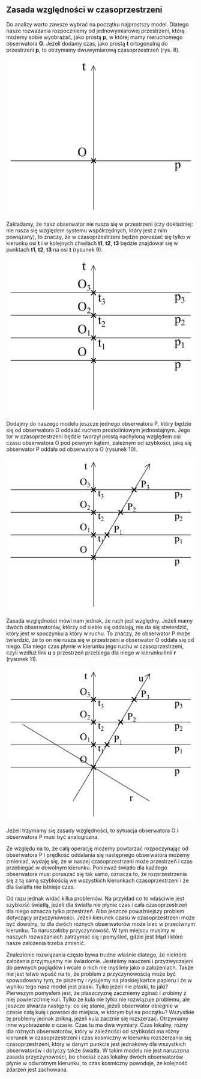 ## Zasada względności w czasoprzestrzeni

Do analizy warto zawsze wybrać na początku najprostszy model.
Dlatego nasze rozważania rozpoczniemy od jednowymiarowej przestrzeni, którą możemy sobie wyobrażać,
jako prostą **p**, w której mamy nieruchomego obserwatora **O**.
Jeżeli dodamy czas, jako prostą **t** ortogonalną do przestrzeni **p**, to otrzymamy dwuwymiarową czasoprzestrzeń (rys. 8).

![rysunek8](../assets/img/rysunek8.png)

Zakładamy, że nasz obserwator nie rusza się w przestrzeni (czy dokładniej:
nie rusza się względem systemu współrzędnych, który jest z nim powiązany),
to znaczy, że w czasoprzestrzeni będzie poruszać się tylko w kierunku osi **t**
i w kolejnych chwilach **t1**, **t2**, **t3** będzie znajdował się w punktach
**t1**, **t2**, **t3** na osi **t** (rysunek 9).

![rysunek9](../assets/img/rysunek9.png)

Dodajmy do naszego modelu jeszcze jednego obserwatora P,
który będzie się od obserwatora O oddalać ruchem prostoliniowym jednostajnym.
Jego tor w czasoprzestrzeni będzie tworzył prostą nachyloną względem osi czasu obserwatora O
pod pewnym kątem, zależnym od szybkości, jaką się obserwator P oddała od obserwatora O (rysunek 10).

![rysunek10](../assets/img/rysunek10.png)

Zasada względności mówi nam jednak, że ruch jest względny.
Jeżeli mamy dwóch obserwatorów, którzy od siebie się oddalają, nie da się stwierdzić,
który jest w spoczynku a który w ruchu. To znaczy, że obserwator P może twierdzić,
że to on nie rusza się w przestrzeni a obserwator O oddała się od niego.
Dla niego czas płynie w kierunku jego ruchu w czasoprzestrzeni,
czyli wzdłuż linii **u** a przestrzeń przebiega dla niego w kierunku linii **r** (rysunek 11).

![rysunek11](../assets/img/rysunek11.png)

Jeżeli trzymamy się zasady względności, to sytuacja obserwatora O i obserwatora P musi być analogiczna.

Ze względu na to, że całą operację możemy powtarzać rozpoczynając od obserwatora P
i prędkość oddalania się następnego obserwatora możemy zmieniać, wydaję się,
że w naszej czasoprzestrzeni może przestrzeń i czas przebiegać w dowolnym kierunku.
Ponieważ światło dla każdego obserwatora musi poruszać się tak samo, oznacza to,
że rozprzestrzenia się z tą samą szybkością we wszystkich kierunkach czasoprzestrzeni
i że dla światła nie istnieje czas.

Od razu jednak widać kilka problemów. Na przykład co to właściwie jest szybkość światłą,
jeżeli dla światła nie płynie czas i cała czasoprzestrzeń dla niego oznacza tylko przestrzeń.
Albo jeszcze poważniejszy problem dotyczący przyczynowości.
Jeżeli kierunek czasu w czasoprzestrzeni  może być dowolny,
to dla dwóch różnych obserwatorów może biec w przeciwnym kierunku.
To naruszałoby przyczynowość. W tym miejscu musimy w naszych rozważaniach zatrzymać się i pomyśleć,
gdzie jest błąd i które nasze założenia trzeba zmienić.

Znalezienie rozwiązania często bywa trudne właśnie dlatego, że niektóre założenia przyjmujemy nie świadomie.
Jesteśmy nauczeni i przyzwyczajeni do pewnych poglądów  i wcale o nich nie myślimy jako o założeniach.
Także nie jest łatwo wpaść na to, że problem z przyczynowością może być spowodowany tym,
że piszemy i rysujemy na płaskiej kartce papieru i że w wyniku tego nasz model jest plaski.
Tylko jeżeli nie płaski, to jaki?
Pierwszym pomysłem jest, że płaszczyznę zaczniemy zginać i zrobimy z niej powierzchnię kuli.
Tylko że kula nie tylko nie rozwiązuje problemu, ale jeszcze stwarza następny:
co się stanie, jeżeli obserwator obiegnie w czasie całą kulę i powróci do miejsca,
w którym był na początku? Wszystkie tę problemy jednak znikną, jeżeli kula zacznie się rozszerzać.
Otrzymamy inne wyobrażenie o czasie. Czas tu ma dwa wymiary.
Czas lokalny, różny dla różnych obserwatorów, który w zależności od szybkości ma różny kierunek
w czasoprzestrzeni i czas kosmiczny w kierunku rozszerzania się czasoprzestrzeni,
który w danym punkcie jest jednakowy dla wszystkich obserwatorów i dotyczy także światła.
W takim modelu nie jest naruszona zasada przyczynowości,
bo chociaż czas lokalny dwóch obserwatorów płynie w odwrotnym kierunku, to czas kosmiczny powoduje,
że kolejność zdarzeń jest zachowana.

